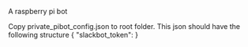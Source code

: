 A raspberry pi bot

Copy private_pibot_config.json to root folder. This json should have the following structure
{
    "slackbot_token": <Your slackbot token>
}
